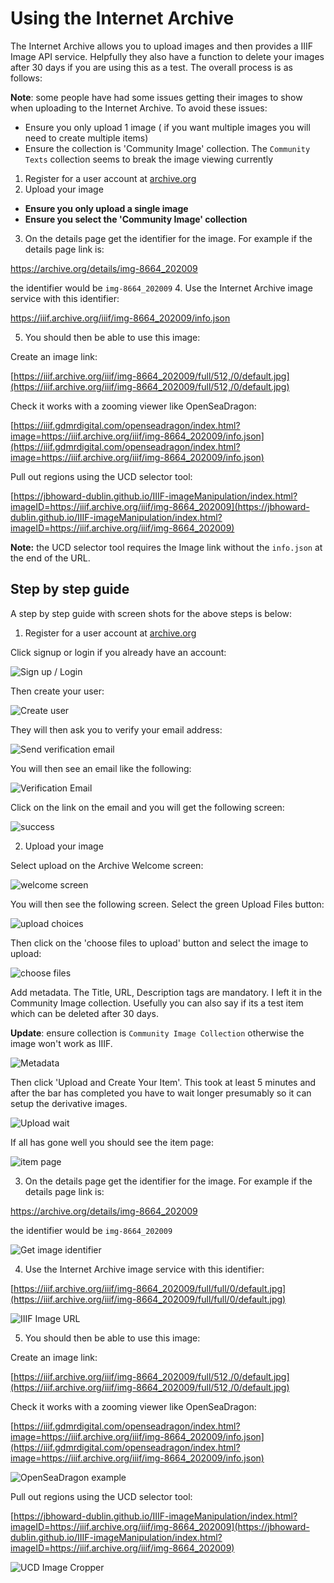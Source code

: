 # Using the Internet Archive

The Internet Archive allows you to upload images and then provides a IIIF Image API service. Helpfully they also have a function to delete your images after 30 days if you are using this as a test. The overall process is as follows:

__Note__: some people have had some issues getting their images to show when uploading to the Internet Archive. To avoid these issues:

 * Ensure you only upload 1 image ( if you want multiple images you will need to create multiple items)
 * Ensure the collection is 'Community Image' collection. The `Community Texts` collection seems to break the image viewing currently

1. Register for a user account at [archive.org](https://archive.org)
2. Upload your image
  * __Ensure you only upload a single image__ 
  * __Ensure you select the 'Community Image' collection__ 
3. On the details page get the identifier for the image. For example if the details page link is:
  
  https://archive.org/details/img-8664_202009
 
  the identifier would be `img-8664_202009`
4. Use the Internet Archive image service with this identifier:

  https://iiif.archive.org/iiif/img-8664_202009/info.json

5. You should then be able to use this image:

  Create an image link:
  
  [https://iiif.archive.org/iiif/img-8664_202009/full/512,/0/default.jpg](https://iiif.archive.org/iiif/img-8664_202009/full/512,/0/default.jpg)

  Check it works with a zooming viewer like OpenSeaDragon:

  [https://iiif.gdmrdigital.com/openseadragon/index.html?image=https://iiif.archive.org/iiif/img-8664_202009/info.json](https://iiif.gdmrdigital.com/openseadragon/index.html?image=https://iiif.archive.org/iiif/img-8664_202009/info.json)

  Pull out regions using the UCD selector tool:

  [https://jbhoward-dublin.github.io/IIIF-imageManipulation/index.html?imageID=https://iiif.archive.org/iiif/img-8664_202009](https://jbhoward-dublin.github.io/IIIF-imageManipulation/index.html?imageID=https://iiif.archive.org/iiif/img-8664_202009)

  **Note:** the UCD selector tool requires the Image link without the `info.json` at the end of the URL.

## Step by step guide

A step by step guide with screen shots for the above steps is below:

1. Register for a user account at [archive.org](https://archive.org) 

 Click signup or login if you already have an account:

 <img src="ia/login1.png" alt="Sign up / Login" class="standout-image"/>

 Then create your user:

 <img src="ia/login-create-user.png" alt="Create user" class="standout-image" />

 They will then ask you to verify your email address:

 <img src="ia/login-verification.png" alt="Send verification email" class="standout-image" />

 You will then see an email like the following:

 <img src="ia/login-email.png" alt="Verification Email" class="standout-image" />

 Click on the link on the email and you will get the following screen:

 <img src="ia/login-success.png" alt="success" class="standout-image" />

2. Upload your image

 Select upload on the Archive Welcome screen:

 <img src="ia/upload-welcome.png" alt="welcome screen" class="standout-image" />

 You will then see the following screen. Select the green Upload Files button:

 <img src="ia/upload-files.png" alt="upload choices" class="standout-image" />

 Then click on the 'choose files to upload' button and select the image to upload:

 <img src="ia/upload-drag-and-drop.png" alt="choose files" class="standout-image" />

 Add metadata. The Title, URL, Description tags are mandatory. I left it in the Community Image collection. Usefully you can also say if its a test item which can be deleted after 30 days. 
 
 __Update__: ensure collection is `Community Image Collection` otherwise the image won't work as IIIF. 

 <img src="ia/upload-metadata.png" alt="Metadata" class="standout-image" />

 Then click 'Upload and Create Your Item'. This took at least 5 minutes and after the bar has completed you have to wait longer presumably so it can setup the derivative images.

 <img src="ia/upload-timer.png" alt="Upload wait" class="standout-image" />

 If all has gone well you should see the item page:

 <img src="ia/upload-itempage.png" alt="item page" class="standout-image" />

3. On the details page get the identifier for the image. For example if the details page link is:
  
  https://archive.org/details/img-8664_202009
 
  the identifier would be `img-8664_202009`

 <img src="ia/get_id.png" alt="Get image identifier" class="standout-image"/>

4. Use the Internet Archive image service with this identifier:

  [https://iiif.archive.org/iiif/img-8664_202009/full/full/0/default.jpg](https://iiif.archive.org/iiif/img-8664_202009/full/full/0/default.jpg)

  <img src="ia/iiif-image-url.png" alt="IIIF Image URL" class="standout-image"/>

5. You should then be able to use this image:

  Create an image link:
  
  [https://iiif.archive.org/iiif/img-8664_202009/full/512,/0/default.jpg](https://iiif.archive.org/iiif/img-8664_202009/full/512,/0/default.jpg)

  Check it works with a zooming viewer like OpenSeaDragon:

  [https://iiif.gdmrdigital.com/openseadragon/index.html?image=https://iiif.archive.org/iiif/img-8664_202009/info.json](https://iiif.gdmrdigital.com/openseadragon/index.html?image=https://iiif.archive.org/iiif/img-8664_202009/info.json)

  <img src="ia/openseadragon.png" alt="OpenSeaDragon example" class="standout-image" />

  Pull out regions using the UCD selector tool:

  [https://jbhoward-dublin.github.io/IIIF-imageManipulation/index.html?imageID=https://iiif.archive.org/iiif/img-8664_202009](https://jbhoward-dublin.github.io/IIIF-imageManipulation/index.html?imageID=https://iiif.archive.org/iiif/img-8664_202009)

  <img src="ia/ucd-image-cropper.png" alt="UCD Image Cropper" class="standout-image" />

